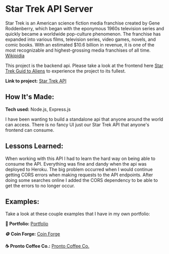 # Star Trek API Server

Star Trek is an American science fiction media franchise created by Gene Roddenberry, which began with the eponymous 1960s television series and quickly became a worldwide pop-culture phenomenon. The franchise has expanded into various films, television series, video games, novels, and comic books. With an estimated $10.6 billion in revenue, it is one of the most recognizable and highest-grossing media franchises of all time. [Wikipidia](https://en.wikipedia.org/wiki/Star_Trek)

This project is the backend api. Please take a look at the frontend here [Star Trek Guid to Aliens](http://star-trek-beta.vercel.app/) to experience the project to its fullest.

**Link to project:** [Star Trek API](https://star-trek-node-express-api.herokuapp.com/)

<!-- ![app image](#) Image Gif in the works -->

## How It's Made:

**Tech used:** Node.js, Express.js

I have been wanting to build a standalone api that anyone around the world can access. There is no fancy UI just our Star Trek API that anyone's frontend can consume.

## Lessons Learned:

When working with this API I had to learn the hard way on being able to consume the API. Everything was fine and dandy when the api was deployed to Heroku. The big problem occurred when I would continue getting CORS errors when making requests to the API endpoints. After doing some searches online I added the CORS dependency to be able to get the errors to no longer occur.

## Examples:

Take a look at these couple examples that I have in my own portfolio:

**🚀 Portfolio:** [Portfolio](https://github.com/ivngzmn/ivanguzmandev)

**🪙 Coin Forge:** [Coin Forge](https://github.com/ivngzmn/coin-forge)

**☕️ Pronto Coffee Co.:** [Pronto Coffee Co.](https://github.com/ivngzmn/pronto-coffee-co)
